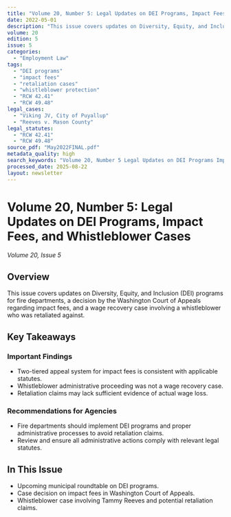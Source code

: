 ```yaml
---
title: "Volume 20, Number 5: Legal Updates on DEI Programs, Impact Fees, and Whistleblower Cases"
date: 2022-05-01
description: "This issue covers updates on Diversity, Equity, and Inclusion (DEI) programs for fire departments, a decision by the Washington Court of Appeals regarding impact fees, and a wage recovery case involving a whistleblower who was retaliated against."
volume: 20
edition: 5
issue: 5
categories:
  - "Employment Law"
tags:
  - "DEI programs"
  - "impact fees"
  - "retaliation cases"
  - "whistleblower protection"
  - "RCW 42.41"
  - "RCW 49.48"
legal_cases:
  - "Viking JV, City of Puyallup"
  - "Reeves v. Mason County"
legal_statutes:
  - "RCW 42.41"
  - "RCW 49.48"
source_pdf: "May2022FINAL.pdf"
metadata_quality: high
search_keywords: "Volume 20, Number 5 Legal Updates on DEI Programs Impact Fees Whistleblower Cases..."
processed_date: 2025-08-22
layout: newsletter
---
```


# Volume 20, Number 5: Legal Updates on DEI Programs, Impact Fees, and Whistleblower Cases

*Volume 20, Issue 5*

## Overview

This issue covers updates on Diversity, Equity, and Inclusion (DEI) programs for fire departments, a decision by the Washington Court of Appeals regarding impact fees, and a wage recovery case involving a whistleblower who was retaliated against.

## Key Takeaways

### Important Findings

- Two-tiered appeal system for impact fees is consistent with applicable statutes.
- Whistleblower administrative proceeding was not a wage recovery case.
- Retaliation claims may lack sufficient evidence of actual wage loss.

### Recommendations for Agencies

- Fire departments should implement DEI programs and proper administrative processes to avoid retaliation claims.
- Review and ensure all administrative actions comply with relevant legal statutes.

## In This Issue

- Upcoming municipal roundtable on DEI programs.
- Case decision on impact fees in Washington Court of Appeals.
- Whistleblower case involving Tammy Reeves and potential retaliation claims.

